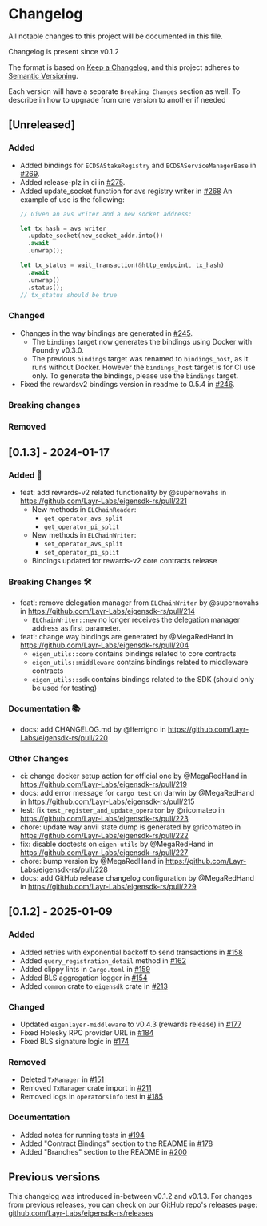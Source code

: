 # Changelog

All notable changes to this project will be documented in this file.

Changelog is present since v0.1.2

The format is based on [Keep a Changelog](https://keepachangelog.com/en/1.1.0/),
and this project adheres to [Semantic Versioning](https://semver.org/spec/v2.0.0.html).

Each version will have a separate `Breaking Changes` section as well. To describe in how to upgrade from one version to another if needed

## [Unreleased]
### Added
* Added bindings for `ECDSAStakeRegistry` and `ECDSAServiceManagerBase` in [#269](https://github.com/Layr-Labs/eigensdk-rs/pull/269).
* Added release-plz in ci in [#275](https://github.com/Layr-Labs/eigensdk-rs/pull/275).
* Added update_socket function for avs registry writer in [#268](https://github.com/Layr-Labs/eigensdk-rs/pull/275)
  An example of use is the following:
  ```rust
  // Given an avs writer and a new socket address:

  let tx_hash = avs_writer
    .update_socket(new_socket_addr.into())
    .await
    .unwrap();

  let tx_status = wait_transaction(&http_endpoint, tx_hash)
    .await
    .unwrap()
    .status(); 
  // tx_status should be true
  ```


### Changed
* Changes in the way bindings are generated in [#245](https://github.com/Layr-Labs/eigensdk-rs/pull/243).
  * The `bindings` target now generates the bindings using Docker with Foundry v0.3.0.
  * The previous `bindings` target was renamed to `bindings_host`, as it runs without Docker. However the `bindings_host` target is for CI use only. To generate the bindings, please use the `bindings` target.
* Fixed the rewardsv2 bindings version in readme to 0.5.4 in [#246](https://github.com/Layr-Labs/eigensdk-rs/pull/246).

### Breaking changes
### Removed

## [0.1.3] - 2024-01-17
### Added 🎉
* feat: add rewards-v2 related functionality by @supernovahs in https://github.com/Layr-Labs/eigensdk-rs/pull/221
  * New methods in `ELChainReader`:
    * `get_operator_avs_split`
    * `get_operator_pi_split`
  * New methods in `ELChainWriter`:
    * `set_operator_avs_split`
    * `set_operator_pi_split`
  * Bindings updated for rewards-v2 core contracts release

### Breaking Changes 🛠
* feat!: remove delegation manager from `ELChainWriter` by @supernovahs in https://github.com/Layr-Labs/eigensdk-rs/pull/214
  * `ELChainWriter::new` no longer receives the delegation manager address as first parameter.
* feat!: change way bindings are generated by @MegaRedHand in https://github.com/Layr-Labs/eigensdk-rs/pull/204
  * `eigen_utils::core` contains bindings related to core contracts
  * `eigen_utils::middleware` contains bindings related to middleware contracts
  * `eigen_utils::sdk` contains bindings related to the SDK (should only be used for testing)

### Documentation 📚
* docs: add CHANGELOG.md by @lferrigno in https://github.com/Layr-Labs/eigensdk-rs/pull/220
### Other Changes
* ci: change docker setup action for official one by @MegaRedHand in https://github.com/Layr-Labs/eigensdk-rs/pull/219
* docs: add error message for `cargo test` on darwin by @MegaRedHand in https://github.com/Layr-Labs/eigensdk-rs/pull/215
* test: fix `test_register_and_update_operator` by @ricomateo in https://github.com/Layr-Labs/eigensdk-rs/pull/223
* chore: update way anvil state dump is generated by @ricomateo in https://github.com/Layr-Labs/eigensdk-rs/pull/222
* fix: disable doctests on `eigen-utils` by @MegaRedHand in https://github.com/Layr-Labs/eigensdk-rs/pull/227
* chore: bump version by @MegaRedHand in https://github.com/Layr-Labs/eigensdk-rs/pull/228
* docs: add GitHub release changelog configuration by @MegaRedHand in https://github.com/Layr-Labs/eigensdk-rs/pull/229

## [0.1.2] - 2025-01-09
### Added
* Added retries with exponential backoff to send transactions in [#158](https://github.com/Layr-Labs/eigensdk-rs/pull/158)
* Added `query_registration_detail` method in [#162](https://github.com/Layr-Labs/eigensdk-rs/pull/162)
* Added clippy lints in `Cargo.toml` in [#159](https://github.com/Layr-Labs/eigensdk-rs/pull/159)
* Added BLS aggregation logger in [#154](https://github.com/Layr-Labs/eigensdk-rs/pull/154)
* Added `common` crate to `eigensdk` crate in [#213](https://github.com/Layr-Labs/eigensdk-rs/pull/213)

### Changed
* Updated `eigenlayer-middleware` to v0.4.3 (rewards release) in [#177](https://github.com/Layr-Labs/eigensdk-rs/pull/177)
* Fixed Holesky RPC provider URL in [#184](https://github.com/Layr-Labs/eigensdk-rs/pull/184)
* Fixed BLS signature logic in [#174](https://github.com/Layr-Labs/eigensdk-rs/pull/174)

### Removed
* Deleted `TxManager` in [#151](https://github.com/Layr-Labs/eigensdk-rs/pull/151)
* Removed `TxManager` crate import in [#211](https://github.com/Layr-Labs/eigensdk-rs/pull/211)
* Removed logs in `operatorsinfo` test in [#185](https://github.com/Layr-Labs/eigensdk-rs/pull/185)

### Documentation
* Added notes for running tests in [#194](https://github.com/Layr-Labs/eigensdk-rs/pull/194)
* Added "Contract Bindings" section to the README in [#178](https://github.com/Layr-Labs/eigensdk-rs/pull/178)
* Added "Branches" section to the README in [#200](https://github.com/Layr-Labs/eigensdk-rs/pull/200)

## Previous versions

This changelog was introduced in-between v0.1.2 and v0.1.3.
For changes from previous releases, you can check on our GitHub repo's releases page: [github.com/Layr-Labs/eigensdk-rs/releases](https://github.com/Layr-Labs/eigensdk-rs/releases)
